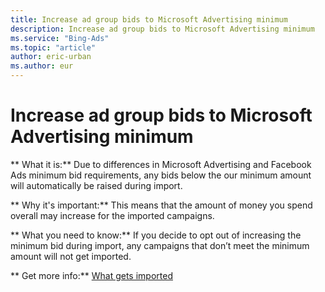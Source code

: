 ```yaml
---
title: Increase ad group bids to Microsoft Advertising minimum
description: Increase ad group bids to Microsoft Advertising minimum
ms.service: "Bing-Ads"
ms.topic: "article"
author: eric-urban
ms.author: eur
---
```


# Increase ad group bids to Microsoft Advertising minimum

**      What it is:**     Due to differences in Microsoft Advertising and Facebook Ads minimum bid requirements, any bids below the our minimum amount will automatically be raised during import.

**      Why it's important:**     This means that the amount of money you spend overall may increase for the imported campaigns.

**      What you need to know:**     If you decide to opt out of increasing the minimum bid during import, any campaigns that don’t meet the minimum amount will not get imported.

**      Get more info:**     [What gets imported](../hlp_BA_CONC_ImportWhatInfo.md)


